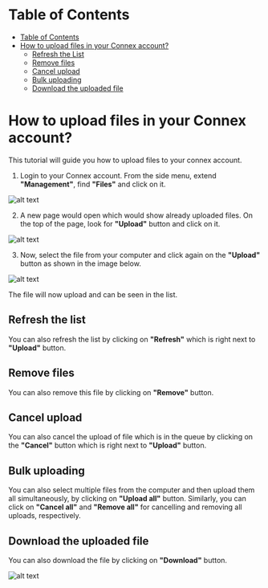 # Table of Contents
* [Table of Contents](#table-of-contents)
* [How to upload files in your Connex account?](#how-to-upload-files-in-your-connex-account)
     * [Refresh the List](#refresh-the-list)
     * [Remove files](#remove-files)
     * [Cancel upload](#cancel-upload)
     * [Bulk uploading](#bulk-uploading)
     * [Download the uploaded file](#download-the-uploaded-file)


# How to upload files in your Connex account?

This tutorial will guide you how to upload files to your connex account.

1. Login to your Connex account. From the side menu, extend **"Management"**, find **"Files"** and click on it.

![alt text][files-1] 

2. A new page would open which would show already uploaded files. On the top of the page, look for **"Upload"** button and click on it.

![alt text][files-2]
 
3. Now, select the file from your computer and click again on the **"Upload"** button as shown in the image below. 

![alt text][files-3]
 
The file will now upload and can be seen in the list.

## Refresh the list

You can also refresh the list by clicking on **"Refresh"** which is right next to **"Upload"** button.

## Remove files

You can also remove this file by clicking on **"Remove"** button.

## Cancel upload

You can also cancel the upload of file which is in the queue by clicking on the **"Cancel"** button which is right next to **"Upload"** button.

## Bulk uploading

You can also select multiple files from the computer and then upload them all simultaneously, by clicking on **"Upload all"** button.
Similarly, you can click on **"Cancel all"** and **"Remove all"** for cancelling and removing all uploads, respectively.

## Download the uploaded file

You can also download the file by clicking on **"Download"** button.

![alt text][files-4]

[files-1]: https://raw.githubusercontent.com/digipigeon/connexcs-user-docs/master/img/files-1.png "Files 1"
[files-2]: https://raw.githubusercontent.com/digipigeon/connexcs-user-docs/master/img/files-2.png "Files 2"
[files-3]: https://raw.githubusercontent.com/digipigeon/connexcs-user-docs/master/img/files-3.png "Files 3"
[files-4]: https://raw.githubusercontent.com/digipigeon/connexcs-user-docs/master/img/files-4.png "Files 4"
